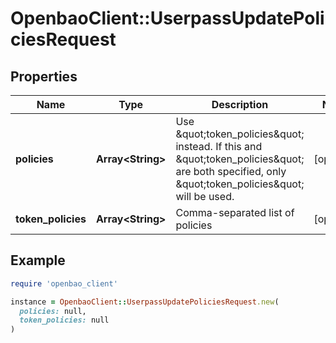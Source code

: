 # OpenbaoClient::UserpassUpdatePoliciesRequest

## Properties

| Name | Type | Description | Notes |
| ---- | ---- | ----------- | ----- |
| **policies** | **Array&lt;String&gt;** | Use \&quot;token_policies\&quot; instead. If this and \&quot;token_policies\&quot; are both specified, only \&quot;token_policies\&quot; will be used. | [optional] |
| **token_policies** | **Array&lt;String&gt;** | Comma-separated list of policies | [optional] |

## Example

```ruby
require 'openbao_client'

instance = OpenbaoClient::UserpassUpdatePoliciesRequest.new(
  policies: null,
  token_policies: null
)
```

